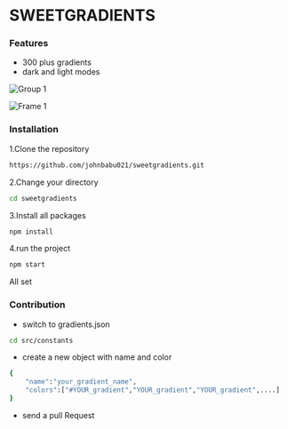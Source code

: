 # SWEETGRADIENTS


###   Features
* 300 plus gradients
* dark and light modes

![Group 1](https://user-images.githubusercontent.com/58719884/144737464-50f8a70c-9ca9-4903-b005-d702712d2cd9.png)


![Frame 1](https://user-images.githubusercontent.com/58719884/144732835-b1006b8a-ca24-464b-a669-6eb5a6be8d96.png)



### Installation
1.Clone the repository

```bash
https://github.com/johnbabu021/sweetgradients.git
```
2.Change   your directory
```bash
cd sweetgradients
```
3.Install all packages
```bash
npm install
```
4.run the project

```bash     
npm start
```


All set



###   Contribution

*   switch  to gradients.json
```bash
cd src/constants
```

*   create a new object with name and color

```bash
{
    "name":"your_gradient_name",
    "colors":["#YOUR_gradient","YOUR_gradient","YOUR_gradient",....]
}
```


* send a pull Request

